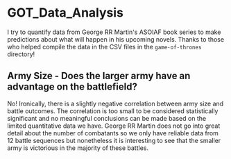 # GOT_Data_Analysis
I try to quantify data from George RR Martin's ASOIAF book series to make predictions about what will happen in his upcoming novels. Thanks to those who helped compile the data in the CSV files in the `game-of-thrones` directory!

## Army Size - Does the larger army have an advantage on the battlefield?
No! Ironically, there is a slightly negative correlation between army size and battle outcomes. The correlation is too small to be considered statistically significant and no meaningful conclusions can be made based on the limited quantitative data we have. George RR Martin does not go into great detail about the number of combatants so we only have reliable data from 12 battle sequences but nonetheless it is interesting to see that the smaller army is victorious in the majority of these battles. 
